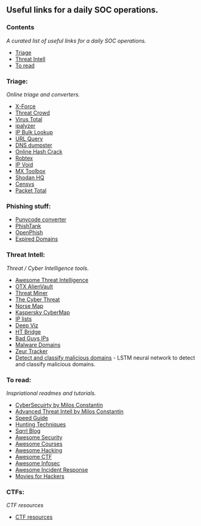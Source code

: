 ## Useful links for a daily SOC operations. 

### Contents

*A curated list of useful links for a daily SOC operations.*

- [Triage](#Triage)
- [Threat Intell](#threat-intell)
- [To read](#to-read)


### Triage:

*Online triage and converters.* 

- [X-Force](https://exchange.xforce.ibmcloud.com/new)
- [Threat Crowd](https://www.threatcrowd.org/)
- [Virus Total](https://www.virustotal.com/)
- [ipalyzer](https://www.ipalyzer.com/)
- [IP Bulk Lookup](https://www.infobyip.com/ipbulklookup.php)
- [URL Query](http://urlquery.net/)
- [DNS dumpster](https://dnsdumpster.com/)
- [Online Hash Crack](https://www.onlinehashcrack.com/)
- [Robtex](https://www.robtex.com/)
- [IP Void](http://www.ipvoid.com/)
- [MX Toolbox](http://mxtoolbox.com/SuperTool.aspx)
- [Shodan HQ](https://www.shodan.io/)
- [Censys](https://censys.io/)
- [Packet Total](https://www.packettotal.com/)


### Phishing stuff:

- [Punycode converter](https://www.punycoder.com)
- [PhishTank](https://www.phishtank.com/)
- [OpenPhish](https://openphish.com/)
- [Expired Domains](https://www.expireddomains.net/)


### Threat Intell:

*Threat / Cyber Intelligence tools.*

- [Awesome Threat Intelligence](https://github.com/hslatman/awesome-threat-intelligence)
- [OTX AlienVault](https://otx.alienvault.com/)
- [Threat Miner](https://www.threatminer.org/)
- [The Cyber Threat](http://thecyberthreat.com/cyber-threat-intelligence-feeds/)
- [Norse Map](http://map.norsecorp.com/#/)
- [Kaspersky CyberMap](https://cybermap.kaspersky.com/)
- [IP lists](http://iplists.firehol.org/)
- [Deep Viz](https://intel.deepviz.com/)
- [HT Bridge](https://www.htbridge.com/radar/)
- [Bad Guys IPs](http://cinsscore.com/list/ci-badguys.txt)
- [Malware Domains](http://www.malwaredomains.com/)
- [Zeur Tracker](https://zeustracker.abuse.ch/blocklist.php)
- [Detect and classify malicious domains](https://github.com/andrewaeva/lstm_dga) - LSTM neural network to detect and classify malicious domains.


### To read:

*Inspriational readmes and tutorials.*

- [CyberSecuirty by Milos Constantin](http://www.scoop.it/t/cybersecurity-by-milos-constantin)
- [Advanced Threat Intell by Milos Constantin](http://www.scoop.it/t/advanced-threats-intelligence-technology)
- [Speed Guide](http://www.speedguide.net/)
- [Hunting Techniques](http://sqrrl.com/media/Common-Techniques-for-Hunting.pdf)
- [Sqrrl Blog](http://blog.sqrrl.com/)
- [Awesome Security](https://github.com/sbilly/awesome-security)
- [Awesome Courses](https://github.com/prakhar1989/awesome-courses)
- [Awesome Hacking](https://github.com/carpedm20/awesome-hacking)
- [Awesome CTF](https://github.com/apsdehal/awesome-ctf)
- [Awesome Infosec](https://github.com/onlurking/awesome-infosec)
- [Awesome Incident Response](https://github.com/meirwah/awesome-incident-response)
- [Movies for Hackers](https://github.com/k4m4/movies-for-hackers)


### CTFs:

*CTF resources*

- [CTF resources](https://github.com/ctfs)



